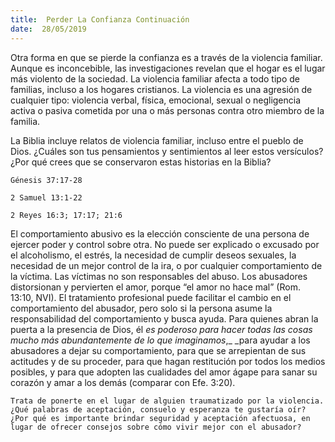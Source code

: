 ```yaml
---
title:  Perder La Confianza Continuación
date:  28/05/2019
---
```


Otra forma en que se pierde la confianza es a través de la violencia familiar. Aunque es inconcebible, las investigaciones revelan que el hogar es el lugar más violento de la sociedad. La violencia familiar afecta a todo tipo de familias, incluso a los hogares cristianos. La violencia es una agresión de cualquier tipo: violencia verbal, física, emocional, sexual o negligencia activa o pasiva cometida por una o más personas contra otro miembro de la familia.

La Biblia incluye relatos de violencia familiar, incluso entre el pueblo de Dios. ¿Cuáles son tus pensamientos y sentimientos al leer estos versículos? ¿Por qué crees que se conservaron estas historias en la Biblia?

`Génesis 37:17-28`

`2 Samuel 13:1-22`

`2 Reyes 16:3; 17:17; 21:6`

El comportamiento abusivo es la elección consciente de una persona de ejercer poder y control sobre otra. No puede ser explicado o excusado por el alcoholismo, el estrés, la necesidad de cumplir deseos sexuales, la necesidad de un mejor control de la ira, o por cualquier comportamiento de la víctima. Las víctimas no son responsables del abuso. Los abusadores distorsionan y pervierten el amor, porque “el amor no hace mal” (Rom. 13:10, NVI). El tratamiento profesional puede facilitar el cambio en el comportamiento del abusador, pero solo si la persona asume la responsabilidad del comportamiento y busca ayuda. Para quienes abran la puerta a la presencia de Dios, él _es poderoso para hacer todas las cosas mucho más abundantemente de lo que imaginamos_,_ _para ayudar a los abusadores a dejar su comportamiento, para que se arrepientan de sus actitudes y de su proceder, para que hagan restitución por todos los medios posibles, y para que adopten las cualidades del amor ágape para sanar su corazón y amar a los demás (comparar con Efe. 3:20).

`Trata de ponerte en el lugar de alguien traumatizado por la violencia. ¿Qué palabras de aceptación, consuelo y esperanza te gustaría oír? ¿Por qué es importante brindar seguridad y aceptación afectuosa, en lugar de ofrecer consejos sobre cómo vivir mejor con el abusador?`